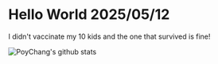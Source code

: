 # Hello World 2025/05/12

I didn't vaccinate my 10 kids and the one that survived is fine!

![PoyChang's github stats](https://github-readme-stats.vercel.app/api?username=poychang&show_icons=true&theme=dracula)
